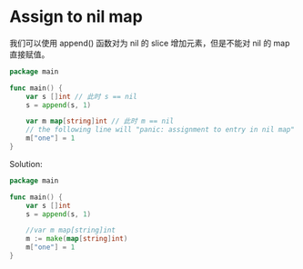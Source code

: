 # Assign to nil map
我们可以使用 append() 函数对为 nil 的 slice 增加元素，但是不能对 nil 的 map 直接赋值。
```go
package main

func main() {
	var s []int // 此时 s == nil
	s = append(s, 1)

    var m map[string]int // 此时 m == nil
    // the following line will "panic: assignment to entry in nil map"
	m["one"] = 1
}
```
Solution:
```go
package main

func main() {
	var s []int
	s = append(s, 1)

	//var m map[string]int
	m := make(map[string]int)
	m["one"] = 1
}
```